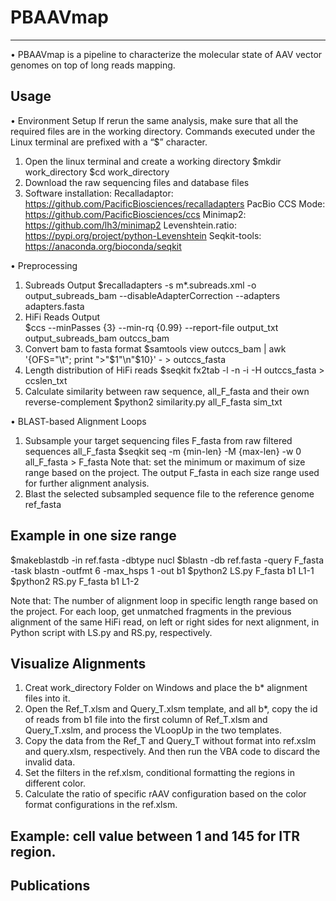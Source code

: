 # PBAAVmap
---
• PBAAVmap is a pipeline to characterize the molecular state of AAV vector genomes on top of long reads mapping.

Usage
---
• Environment Setup
  If rerun the same analysis, make sure that all the required files are in the working directory. Commands executed under the Linux terminal are prefixed with a “$” character.
1.	Open the linux terminal and create a working directory
  $mkdir work_directory
  $cd work_directory
2.	Download the raw sequencing files and database files
3.  Software installation: 
  Recalladaptor: https://github.com/PacificBiosciences/recalladapters
  PacBio CCS Mode: https://github.com/PacificBiosciences/ccs
  Minimap2: https://github.com/lh3/minimap2
  Levenshtein.ratio: https://pypi.org/project/python-Levenshtein
  Seqkit-tools: https://anaconda.org/bioconda/seqkit

• Preprocessing
1.	Subreads Output
  $recalladapters -s m*.subreads.xml -o output_subreads_bam --disableAdapterCorrection --adapters adapters.fasta
2.	HiFi Reads Output	 
  $ccs --minPasses {3} --min-rq {0.99} --report-file output_txt output_subreads_bam outccs_bam	
3.	Convert bam to fasta format
  $samtools view outccs_bam | awk '{OFS="\t"; print ">"$1"\n"$10}' - > outccs_fasta
4.	Length distribution of HiFi reads
  $seqkit fx2tab -l -n -i -H outccs_fasta > ccslen_txt
5.  Calculate similarity between raw sequence, all_F_fasta and their own reverse-complement
  $python2 similarity.py all_F_fasta sim_txt

• BLAST-based Alignment Loops
1. Subsample your target sequencing files F_fasta from raw filtered sequences all_F_fasta
  $seqkit seq -m {min-len} -M {max-len} -w 0 all_F_fasta > F_fasta
  Note that: set the minimum or maximum of size range based on the project. The output F_fasta in each size range used for further alignment analysis.
2. Blast the selected subsampled sequence file to the reference genome ref_fasta

Example in one size range
---
  $makeblastdb -in ref.fasta -dbtype nucl
  $blastn -db ref.fasta -query F_fasta -task blastn -outfmt 6 -max_hsps 1 -out b1
  $python2 LS.py F_fasta b1 L1-1
  $python2 RS.py F_fasta b1 L1-2

  Note that: 
  The number of alignment loop in specific length range based on the project. For each loop, get unmatched fragments in the previous alignment of the same HiFi read, on left or   right sides for next alignment, in Python script with LS.py and RS.py, respectively.



Visualize Alignments
---
1. Creat work_directory Folder on Windows and place the b* alignment files into it.
2. Open the Ref_T.xlsm and Query_T.xlsm template, and all b*, copy the id of reads from b1 file into the first column of Ref_T.xlsm and Query_T.xslm, and process the VLoopUp in the two templates.
3. Copy the data from the Ref_T and Query_T without format into ref.xslm and query.xlsm, respectively. And then run the VBA code to discard the invalid data.
4. Set the filters in the ref.xlsm, conditional formatting the regions in different color.
5. Calculate the ratio of specific rAAV configuration based on the color format configurations in the ref.xlsm.

Example: cell value between 1 and 145 for ITR region.
---




Publications
---
